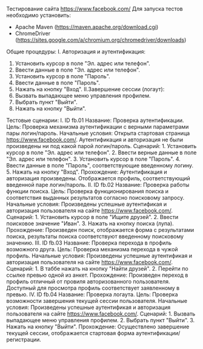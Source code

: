 Тестирование сайта https://www.facebook.com/
Для запуска тестов необходимо установить:
- Apache Maven (https://maven.apache.org/download.cgi)
- ChromeDriver (https://sites.google.com/a/chromium.org/chromedriver/downloads)

Общие процедуры:
I. Авторизация и аутентификация:
  1) Установить курсор в поле "Эл. адрес или телефон". 
  2) Ввести данные в поле "Эл. адрес или телефон". 
  3) Установить курсор в поле "Пароль". 
  4) Ввести данные в поле "Пароль". 
  5) Нажать на кнопку "Вход". 
II.Завершение сессии (логаут):
  1) Вызвать выпадающее меню управления профилем. 
  2) Выбрать пункт "Выйти". 
  3) Нажать на кнопку "Выйти". 
  
Тестовые сценарии:
I.   ID fb.01
     Название:            Проверка аутентификации.
     Цель:                Проверка механизма аутентификации с верными параметрами пары логин/пароль.
     Начальные условия:   Открыта стартовая страница https://www.facebook.com/. Аутентификация и авторизация не были произведены ни под какой парой логин/пароль.
     Сценарий:            1. Установить курсор в поле "Эл. адрес или телефон". 
                          2. Ввести верные данные в поле "Эл. адрес или телефон".
                          3. Установить курсор в поле "Пароль". 
                          4. Ввести данные в поле "Пароль", соответствующие введенному логину.
                          5. Нажать на кнопку "Вход". 
     Прохождение:         Аутентификация и авторизация произведены. Отображается профиль, соответствующий введенной паре логин/пароль.
II.  ID fb.02
     Название:            Проверка работы функции поиска.
     Цель:                Проверка функционирования поиска и соответствия выданных  результатов согласно поисковому запросу.
     Начальные условия:   Произведены успешные аутентификая и авторизация пользователя на сайте https://www.facebook.com/.
     Сценарий:            1. Установить курсор в поле "Ищите друзей". 
                          2. Ввести поисковое значение "Иван". 
                          3. Нажать на кнопку поиска (лупа). 
     Прохождение:         Произведен поиск, отображается форма с результатами поиска, результаты поиска соответствуют введенному поисковому значению.
III. ID fb.03
     Название:            Проверка перехода в профиль возможного друга.
     Цель:                Проверка механизма перехода в чужой профиль.
     Начальные условия:   Произведены успешные аутентификая и авторизация пользователя на сайте https://www.facebook.com/.
     Сценарий:            1. В таббе нажать на кнопку "Найти друзей". 
                          2. Перейти по ссылке превью одной из анкет. 
     Прохождение:         Произведен переход в профиль отличный от провиля авторизованного пользователя. Доступный для просмотра профиль соответствует заявленному в превью.
IV.  ID fb.04
     Название:            Проверка логаута.
     Цель:                Проверка возможности завершения текущей сессии пользователя.
     Начальные условия:   Произведены успешные аутентификая и авторизация пользователя на сайте https://www.facebook.com/.
     Сценарий:            1. Вызвать выпадающее меню управления профилем. 
                          2. Выбрать пункт "Выйти". 
                          3. Нажать на кнопку "Выйти". 
     Прохождение:         Осуществлено завершение текущей сессии, отображается стартовая форма аутентификации/регистрации.
   
